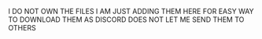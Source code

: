 I DO NOT OWN THE FILES I AM JUST ADDING THEM HERE FOR EASY WAY TO DOWNLOAD THEM AS DISCORD DOES NOT LET ME SEND THEM TO OTHERS
